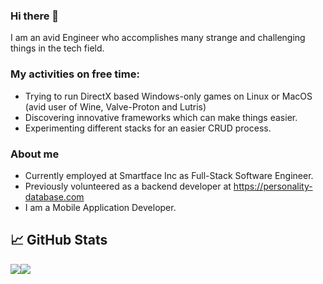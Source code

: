 ### Hi there 👋

I am an avid Engineer who accomplishes many strange and challenging things in the tech field.

### My activities on free time:

- Trying to run DirectX based Windows-only games on Linux or MacOS (avid user of Wine, Valve-Proton and Lutris)
- Discovering innovative frameworks which can make things easier.
- Experimenting different stacks for an easier CRUD process.

### About me
- Currently employed at Smartface Inc as Full-Stack Software Engineer.
- Previously volunteered as a backend developer at https://personality-database.com
- I am a Mobile Application Developer.

## 📈 GitHub Stats

<div style="display:flex;">
<img src="https://github-readme-stats.vercel.app/api?username=furkanarabaci&theme=radical&count_private=true&show_icons=true">
<img src="https://github-readme-stats.vercel.app/api/top-langs/?username=furkanarabaci&theme=radical&layout=compact&count_private=true&show_icons=true">
</div>
